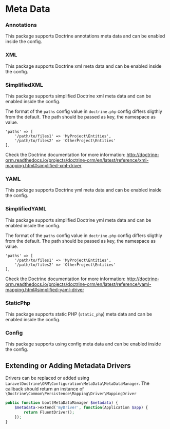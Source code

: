 # Meta Data

### Annotations

This package supports Doctrine annotations meta data and can be enabled inside the config. 

### XML

This package supports Doctrine xml meta data and can be enabled inside the config.
 
### SimplifiedXML
 
This package supports simplified Doctrine xml meta data and can be enabled inside the config. 

The format of the `paths` config value in `doctrine.php` config differs sligthly from the default. The path should be passed as key, the namespace as value.

```
'paths' => [
    '/path/to/files1' => 'MyProject\Entities',
    '/path/to/files2' => 'OtherProject\Entities'
],
```

Check the Doctrine documentation for more information: http://doctrine-orm.readthedocs.io/projects/doctrine-orm/en/latest/reference/xml-mapping.html#simplified-xml-driver

### YAML

This package supports Doctrine yml meta data and can be enabled inside the config. 

### SimplifiedYAML
 
This package supports simplified Doctrine yml meta data and can be enabled inside the config. 

The format of the `paths` config value in `doctrine.php` config differs sligthly from the default. The path should be passed as key, the namespace as value.

```
'paths' => [
    '/path/to/files1' => 'MyProject\Entities',
    '/path/to/files2' => 'OtherProject\Entities'
],
```

Check the Doctrine documentation for more information: http://doctrine-orm.readthedocs.io/projects/doctrine-orm/en/latest/reference/yaml-mapping.html#simplified-yaml-driver

### StaticPhp

This package supports static PHP (`static_php`) meta data and can be enabled inside the config. 

### Config

This package supports using config meta data and can be enabled inside the config.

## Extending or Adding Metadata Drivers
Drivers can be replaced or added using `LaravelDoctrine\ORM\Configuration\MetaData\MetaDataManager`. The callback should return an instance of `\Doctrine\Common\Persistence\Mapping\Driver\MappingDriver`

```php
public function boot(MetaDataManager $metadata) {
    $metadata->extend('myDriver', function(Application $app) {
        return FluentDriver();
    });
}
```
